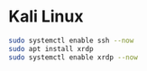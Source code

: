 # Kali Linux

```zsh
sudo systemctl enable ssh --now
sudo apt install xrdp
sudo systemctl enable xrdp --now
```
